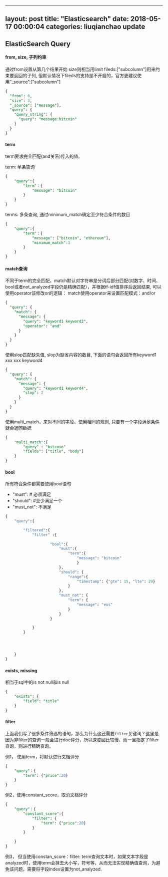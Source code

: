 --- 
layout: post 
title: "Elasticsearch" 
date: 2018-05-17 00:00:04 
categories: liuqianchao update
 ---


## ElasticSearch Query

#### from, size, 子列约束 

通过from设置从第几个结果开始
size则相当用limit
fileds:["subcolumn"]用来约束要返回的子列, 但默认情况下fileds的支持是不开启的，官方更建议使用“_source”:["subcolumn"]

```sql
{
  "from": 0,
  "size": 3,
  "_source": ["message"],
  "query": {
    "query_string": {
      "query": "message:bitcoin"
    }
  }
}
```

#### term

term要求完全匹配(and关系)传入的值。

term: 单条查询

```sql
{
    "query":{
        "term"：{
            "message": "bitcoin"
        }
    }
}
```

terms: 多条查询, 通过minimum_match确定至少符合条件的数目

```sql
{
    "query":{
        "term"：{
            "message": ["bitcoin", "ethereum"],
            "minimum_match":1
        }
    }
}

```

#### match查询

不同于term的完全匹配，match默认对字符串是分词后部分匹配(对数字、时间、bool或者not_analyzed字段仍是精确匹配），并根据tf-idf值排序后返回结果, 可以使用operator该修改or的逻辑：
match使用operator来设置匹配模式：and/or

```SQL
{
  "query": {
    "match": {
      "message": {
        "query": "keyword1 keyword2",
        "operator": "and"
      }
    }
  }
}
```

使用slop匹配缺失值, slop为缺省内容的数目, 下面的语句会返回所有keyword1 xxx xxx keyword4

```SQL
{
  "query": {
    "match": {
      "message": {
        "query": "keyword1 keyword4",
        "slop": 2
      }
    }
  }
}
```

使用multi_match，来对不同的字段，使用相同的规则, 只要有一个字段满足条件就会返回数据

```sql
{
    "multi_match":{
        "query" : "bitcoin"
        "fields": ["title", "body"]
    }
}
```


#### bool

所有符合条件都需要使用bool语句

- "must":  # 必须满足
- "should":  #至少满足一个
- "must_not": 不满足


```python
{
    "query":{

        "filtered":{
            "filter" :{
                
                    "bool":{
                        "must":{
                            "term":{
                                "message": "bitcoin"
                                }
                        },
                        "should": {
                            "range":{
                                "timestamp": {"gte": 15, "lte": 20}
                            }
                        },
                        "must_not": {
                            "term": {
                                "message": "eos"
                            }
                        }
                    }

            }
        }




    }
}
```


#### exists, missing

相当于sql中的is not null和is null

```sql
{
    "exists": {
        "field": "title"
    }
}

```

#### filter

上面我们写了很多条件筛选的语句，那么为什么这还需要`filter`关键词？这里是因为非filter的查询一般会进行doc评分，所以速度回比较慢，而一旦指定了filter查询，则进行精确查询。

例1， 使用term，将默认进行文档评分
```sql
{
    "query"：{
        "term": {"price":20}
    }
}
```

例2，使用constant_score，取消文档评分

```sql
{
    "query"：{
        "constant_score":{
            "filter": {
                "term": {"price":20}
            }
        }
        
    }
}
```

例3， 但当使用constan_score：filter: term查询文本时，如果文本字段是analyzed时，使用term会抹去大小写，符号等，从而无法实现精确值查询，为避免该问题，需要将字段index设置为not_analyzed.
